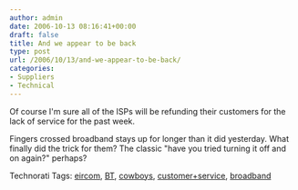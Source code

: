 ```yaml
---
author: admin
date: 2006-10-13 08:16:41+00:00
draft: false
title: And we appear to be back
type: post
url: /2006/10/13/and-we-appear-to-be-back/
categories:
- Suppliers
- Technical
---
```


Of course I'm sure all of the ISPs will be refunding their customers for the lack of service for the past week. 

Fingers crossed broadband stays up for longer than it did yesterday. What finally did the trick for them? The classic "have you tried turning it off and on again?" perhaps?

Technorati Tags: [eircom](http://www.technorati.com/tags/eircom), [BT](http://www.technorati.com/tags/BT), [cowboys](http://www.technorati.com/tags/cowboys), [customer+service](http://www.technorati.com/tags/customer+service), [broadband](http://www.technorati.com/tags/broadband)

